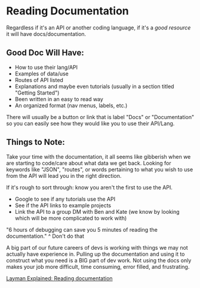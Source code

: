 # Reading Documentation

Regardless if it's an API or another coding language, if it's a _*good resource*_ it will have docs/documentation.
## Good Doc Will Have:

- How to use their lang/API
- Examples of data/use
- Routes of API listed
- Explanations and maybe even tutorials (usually in a section titled "Getting Started")
- Been written in an easy to read way
- An organized format (nav menus, labels, etc.)

There will usually be a button or link that is label "Docs" or "Documentation" so you can easily see how they would like you to use their API/Lang.

## Things to Note:

Take your time with the documentation, it all seems like gibberish when we are starting to code/care about what data we get back. Looking for keywords like "JSON", "routes", or words pertaining to what you wish to use from the API will lead you in the right direction.

If it's rough to sort through: know you aren't the first to use the API.

- Google to see if any tutorials use the API
- See if the API links to example projects
- Link the API to a group DM with Ben and Kate (we know by looking which will be more complicated to work with)

"6 hours of debugging can save you 5 minutes of reading the documentation."
^ Don't do that

A big part of our future careers of devs is working with things we may not actually have experience in. Pulling up the documentation and using it to construct what you need is a BIG part of dev work. Not using the docs only makes your job more difficult, time consuming, error filled, and frustrating.

[Layman Explained: Reading documentation](https://medium.com/@laymanExplained/layman-explained-reading-documentation-36c450e77e6b)